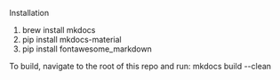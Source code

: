 Installation

1. brew install mkdocs
2. pip install mkdocs-material
3. pip install fontawesome_markdown

To build, navigate to the root of this repo and run:
    mkdocs build --clean
